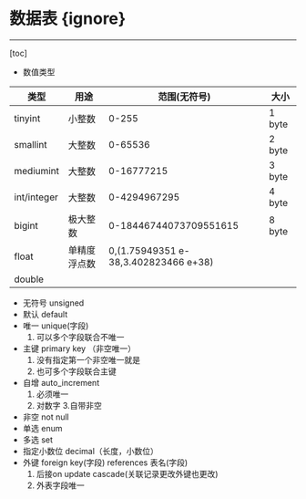 # 数据表 {ignore}

---
[toc]

- 数值类型

|类型|用途|范围(无符号)|大小|
|--|--|--|--|
|tinyint|小整数|0-255|1 byte|
|smallint|大整数|0-65536|2 byte|
|mediumint|大整数|0-16777215|3 byte|
|int/integer|大整数|0-4294967295|4 byte|
|bigint|极大整数|0-18446744073709551615|8 byte|
|float|单精度浮点数|0,(1.75949351 e-38,3.402823466 e+38)|
|double|

- 无符号    unsigned
- 默认  default
- 唯一  unique(字段)
    1. 可以多个字段联合不唯一
- 主键  primary key     （非空唯一）
    1. 没有指定第一个非空唯一就是
    2. 也可多个字段联合主键
- 自增  auto_increment
    1. 必须唯一
    2. 对数字
    3.自带非空
- 非空  not null
- 单选 enum
- 多选 set
- 指定小数位 decimal（长度，小数位）
- 外键 foreign key(字段) references 表名(字段)
    1. 后接on update cascade(关联记录更改外键也更改)
    2. 外表字段唯一
